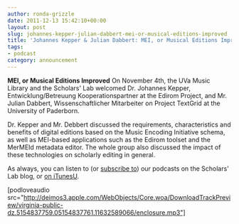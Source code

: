 ```yaml
---
author: ronda-grizzle
date: 2011-12-13 15:42:10+00:00
layout: post
slug: johannes-kepper-julian-dabbert-mei-or-musical-editions-improved
title: 'Johannes Kepper & Julian Dabbert: MEI, or Musical Editions Improved'
tags:
- podcast
category: announcement
---
```


**MEI, or Musical Editions Improved**
On November 4th, the UVa Music Library and the Scholars' Lab welcomed Dr. Johannes Kepper, Entwicklung/Betreuung Kooperationspartner at the Edirom Project, and Mr. Julian Dabbert, Wissenschaftlicher Mitarbeiter on Project TextGrid at the University of Paderborn.

Dr. Kepper and Mr. Debbert discussed the requirements, characteristics and benefits of digital editions based on the Music Encoding Initiative schema, as well as MEI-based applications such as the Edirom toolset and the MerMEId metadata editor. The whole group also discussed the impact of these technologies on scholarly editing in general.

As always, you can listen to (or [subscribe to](http://www.scholarslab.org/category/podcasts/)) our podcasts on the Scholars' Lab blog, or [on iTunesU](http://itunes.apple.com/us/itunes-u/scholars-lab-speaker-series/id401906619).

[podloveaudio src="http://deimos3.apple.com/WebObjects/Core.woa/DownloadTrackPreview/virginia-public-dz.5154837759.05154837761.11632589066/enclosure.mp3"]
